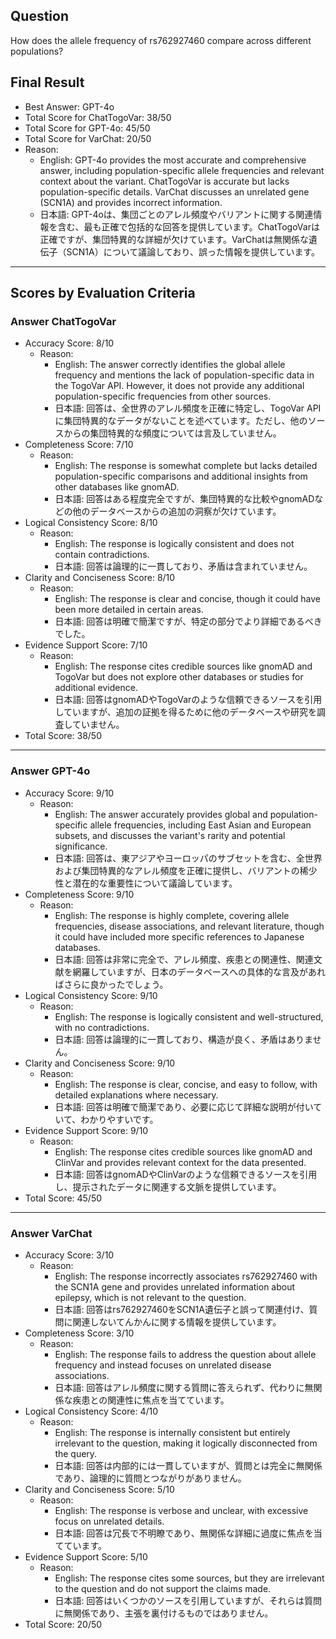 ## Question

How does the allele frequency of rs762927460 compare across different populations?

## Final Result

- Best Answer: GPT-4o
- Total Score for ChatTogoVar: 38/50
- Total Score for GPT-4o: 45/50
- Total Score for VarChat: 20/50
- Reason:
  - English: GPT-4o provides the most accurate and comprehensive answer, including population-specific allele frequencies and relevant context about the variant. ChatTogoVar is accurate but lacks population-specific details. VarChat discusses an unrelated gene (SCN1A) and provides incorrect information.
  - 日本語: GPT-4oは、集団ごとのアレル頻度やバリアントに関する関連情報を含む、最も正確で包括的な回答を提供しています。ChatTogoVarは正確ですが、集団特異的な詳細が欠けています。VarChatは無関係な遺伝子（SCN1A）について議論しており、誤った情報を提供しています。

---

## Scores by Evaluation Criteria

### Answer ChatTogoVar
- Accuracy Score: 8/10
  - Reason: 
    - English: The answer correctly identifies the global allele frequency and mentions the lack of population-specific data in the TogoVar API. However, it does not provide any additional population-specific frequencies from other sources.
    - 日本語: 回答は、全世界のアレル頻度を正確に特定し、TogoVar APIに集団特異的なデータがないことを述べています。ただし、他のソースからの集団特異的な頻度については言及していません。
- Completeness Score: 7/10
  - Reason: 
    - English: The response is somewhat complete but lacks detailed population-specific comparisons and additional insights from other databases like gnomAD.
    - 日本語: 回答はある程度完全ですが、集団特異的な比較やgnomADなどの他のデータベースからの追加の洞察が欠けています。
- Logical Consistency Score: 8/10
  - Reason: 
    - English: The response is logically consistent and does not contain contradictions.
    - 日本語: 回答は論理的に一貫しており、矛盾は含まれていません。
- Clarity and Conciseness Score: 8/10
  - Reason: 
    - English: The response is clear and concise, though it could have been more detailed in certain areas.
    - 日本語: 回答は明確で簡潔ですが、特定の部分でより詳細であるべきでした。
- Evidence Support Score: 7/10
  - Reason: 
    - English: The response cites credible sources like gnomAD and TogoVar but does not explore other databases or studies for additional evidence.
    - 日本語: 回答はgnomADやTogoVarのような信頼できるソースを引用していますが、追加の証拠を得るために他のデータベースや研究を調査していません。
- Total Score: 38/50

---

### Answer GPT-4o
- Accuracy Score: 9/10
  - Reason: 
    - English: The answer accurately provides global and population-specific allele frequencies, including East Asian and European subsets, and discusses the variant's rarity and potential significance.
    - 日本語: 回答は、東アジアやヨーロッパのサブセットを含む、全世界および集団特異的なアレル頻度を正確に提供し、バリアントの稀少性と潜在的な重要性について議論しています。
- Completeness Score: 9/10
  - Reason: 
    - English: The response is highly complete, covering allele frequencies, disease associations, and relevant literature, though it could have included more specific references to Japanese databases.
    - 日本語: 回答は非常に完全で、アレル頻度、疾患との関連性、関連文献を網羅していますが、日本のデータベースへの具体的な言及があればさらに良かったでしょう。
- Logical Consistency Score: 9/10
  - Reason: 
    - English: The response is logically consistent and well-structured, with no contradictions.
    - 日本語: 回答は論理的に一貫しており、構造が良く、矛盾はありません。
- Clarity and Conciseness Score: 9/10
  - Reason: 
    - English: The response is clear, concise, and easy to follow, with detailed explanations where necessary.
    - 日本語: 回答は明確で簡潔であり、必要に応じて詳細な説明が付いていて、わかりやすいです。
- Evidence Support Score: 9/10
  - Reason: 
    - English: The response cites credible sources like gnomAD and ClinVar and provides relevant context for the data presented.
    - 日本語: 回答はgnomADやClinVarのような信頼できるソースを引用し、提示されたデータに関連する文脈を提供しています。
- Total Score: 45/50

---

### Answer VarChat
- Accuracy Score: 3/10
  - Reason: 
    - English: The response incorrectly associates rs762927460 with the SCN1A gene and provides unrelated information about epilepsy, which is not relevant to the question.
    - 日本語: 回答はrs762927460をSCN1A遺伝子と誤って関連付け、質問に関連しないてんかんに関する情報を提供しています。
- Completeness Score: 3/10
  - Reason: 
    - English: The response fails to address the question about allele frequency and instead focuses on unrelated disease associations.
    - 日本語: 回答はアレル頻度に関する質問に答えられず、代わりに無関係な疾患との関連性に焦点を当てています。
- Logical Consistency Score: 4/10
  - Reason: 
    - English: The response is internally consistent but entirely irrelevant to the question, making it logically disconnected from the query.
    - 日本語: 回答は内部的には一貫していますが、質問とは完全に無関係であり、論理的に質問とつながりがありません。
- Clarity and Conciseness Score: 5/10
  - Reason: 
    - English: The response is verbose and unclear, with excessive focus on unrelated details.
    - 日本語: 回答は冗長で不明瞭であり、無関係な詳細に過度に焦点を当てています。
- Evidence Support Score: 5/10
  - Reason: 
    - English: The response cites some sources, but they are irrelevant to the question and do not support the claims made.
    - 日本語: 回答はいくつかのソースを引用していますが、それらは質問に無関係であり、主張を裏付けるものではありません。
- Total Score: 20/50